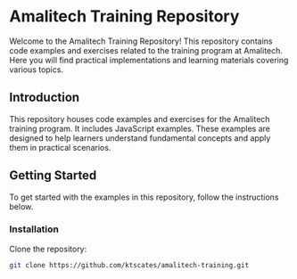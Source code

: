 # Amalitech Training Repository

Welcome to the Amalitech Training Repository! This repository contains code examples and exercises related to the training program at Amalitech. Here you will find practical implementations and learning materials covering various topics.

## Introduction

This repository houses code examples and exercises for the Amalitech training program. It includes JavaScript examples. These examples are designed to help learners understand fundamental concepts and apply them in practical scenarios.

## Getting Started

To get started with the examples in this repository, follow the instructions below.

### Installation

Clone the repository:

   ```bash
   git clone https://github.com/ktscates/amalitech-training.git
